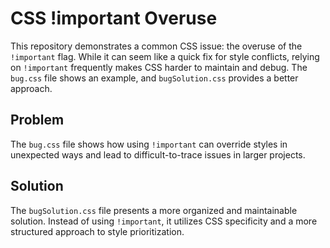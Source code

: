 # CSS !important Overuse

This repository demonstrates a common CSS issue: the overuse of the `!important` flag.  While it can seem like a quick fix for style conflicts, relying on `!important` frequently makes CSS harder to maintain and debug.  The `bug.css` file shows an example, and `bugSolution.css` provides a better approach.

## Problem

The `bug.css` file shows how using `!important` can override styles in unexpected ways and lead to difficult-to-trace issues in larger projects.

## Solution

The `bugSolution.css` file presents a more organized and maintainable solution.  Instead of using `!important`, it utilizes CSS specificity and a more structured approach to style prioritization.